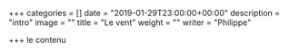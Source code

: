+++
categories = []
date = "2019-01-29T23:00:00+00:00"
description = "intro"
image = ""
title = "Le vent"
weight = ""
writer = "Philippe"

+++
le contenu